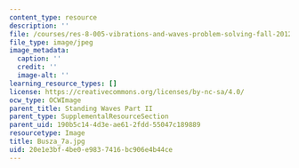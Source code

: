 ```yaml
---
content_type: resource
description: ''
file: /courses/res-8-005-vibrations-and-waves-problem-solving-fall-2012/20e1e3bf4be0e9837416bc906e4b44ce_Busza_7a.jpg
file_type: image/jpeg
image_metadata:
  caption: ''
  credit: ''
  image-alt: ''
learning_resource_types: []
license: https://creativecommons.org/licenses/by-nc-sa/4.0/
ocw_type: OCWImage
parent_title: Standing Waves Part II
parent_type: SupplementalResourceSection
parent_uid: 190b5c14-4d3e-ae61-2fdd-55047c189889
resourcetype: Image
title: Busza_7a.jpg
uid: 20e1e3bf-4be0-e983-7416-bc906e4b44ce
---
```

